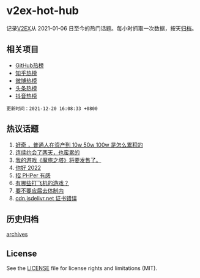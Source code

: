# v2ex-hot-hub

 记录[V2EX](https://www.v2ex.com/)从 2021-01-06 日至今的热门话题。每小时抓取一次数据，按天[归档](archives)。
 
 ## 相关项目

- [GitHub热榜](https://github.com/lonnyzhang423/github-hot-hub)
- [知乎热榜](https://github.com/lonnyzhang423/zhihu-hot-hub)
- [微博热榜](https://github.com/lonnyzhang423/weibo-hot-hub)
- [头条热榜](https://github.com/lonnyzhang423/toutiao-hot-hub)
- [抖音热榜](https://github.com/lonnyzhang423/douyin-hot-hub)


 `更新时间：2021-12-20 16:08:33 +0800`

## 热议话题

1. [好奇 ，普通人在资产到 10w 50w 100w 是怎么累积的](https://www.v2ex.com/t/823275)
1. [连续约会了两天，也蛮累的](https://www.v2ex.com/t/823224)
1. [我的游戏《魔旅之塔》将要发售了。](https://www.v2ex.com/t/823323)
1. [你好 2022](https://www.v2ex.com/t/823160)
1. [招 PHPer 有感](https://www.v2ex.com/t/823282)
1. [有哪些打飞机的游戏？](https://www.v2ex.com/t/823221)
1. [要不要应届去体制内](https://www.v2ex.com/t/823309)
1. [cdn.jsdelivr.net 证书错误](https://www.v2ex.com/t/823281)

## 历史归档

[archives](archives)

## License

See the [LICENSE](LICENSE) file for license rights and limitations (MIT).
